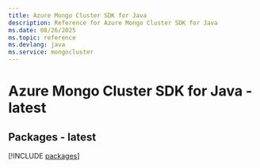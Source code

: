 ```yaml
---
title: Azure Mongo Cluster SDK for Java
description: Reference for Azure Mongo Cluster SDK for Java
ms.date: 08/26/2025
ms.topic: reference
ms.devlang: java
ms.service: mongocluster
---
```

# Azure Mongo Cluster SDK for Java - latest
## Packages - latest
[!INCLUDE [packages](mongo-cluster-index.md)]